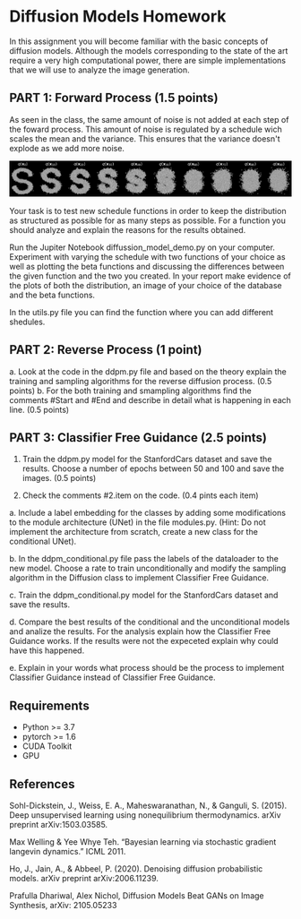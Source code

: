 #  Diffusion Models Homework


In this assignment you will become familiar with the basic concepts of diffusion models. Although the models corresponding to the state of the art require a very high computational power, there are simple implementations that we will use to analyze the image generation.




## PART 1: Forward Process (1.5 points)

As seen in the class, the same amount of noise is not added at each step of the foward process. This amount of noise is regulated by a schedule wich scales the mean and the variance. This ensures that the variance doesn't explode as we add more noise.

![diffusion-model image](diffusion1.png)

Your task is to test new schedule functions in order to keep the distribution as structured as possible for as many steps as possible. For a function you should analyze and explain the reasons for the results obtained.

Run the Jupiter Notebook diffussion_model_demo.py on your computer. Experiment with varying the schedule with two functions of your choice as well as plotting the beta functions and discussing the differences between the given function and the two you created. In your report make evidence of the plots of both the distribution, an image of your choice of the database and the beta functions.

In the utils.py file you can find the function where you can add different shedules.


## PART 2: Reverse Process (1 point)

a. Look at the code in the ddpm.py file and based on the theory explain the training and sampling algorithms for the reverse diffusion process. (0.5 points) 
b. For the both training and smampling algorithms find the comments #Start and #End and describe in detail what is happening in each line. (0.5 points)

## PART 3: Classifier Free Guidance (2.5 points)

1. Train the ddpm.py model for the StanfordCars dataset and save the results. Choose a number of epochs between 50 and 100 and save the images. (0.5 points)

2. Check the comments #2.item on the code. (0.4 pints each item)

a. Include a label embedding for the classes by adding some modifications to the module architecture (UNet) in the file modules.py. (Hint: Do not implement the architecture from scratch, create a new class for the conditional UNet).

b. In the ddpm_conditional.py file pass the labels of the dataloader to the new model. Choose a rate to train unconditionally and modify the sampling algorithm in the Diffusion class to implement Classifier Free Guidance.

c. Train the ddpm_conditional.py model for the StanfordCars dataset and save the results.

d. Compare the best results of the conditional and the unconditional models and analize the results. For the analysis explain how the Classifier Free Guidance works. If the results were not the expeceted explain why could have this happened.

e. Explain in your words what process should be the process to implement Classifier Guidance instead of Classifier Free Guidance.

## Requirements

* Python >= 3.7
* pytorch >= 1.6
* CUDA Toolkit
* GPU

## References 

Sohl-Dickstein, J., Weiss, E. A., Maheswaranathan, N., & Ganguli, S. (2015). Deep unsupervised learning using nonequilibrium thermodynamics. arXiv preprint arXiv:1503.03585. 

Max Welling & Yee Whye Teh. “Bayesian learning via stochastic gradient langevin dynamics.” ICML 2011. 

Ho, J., Jain, A., & Abbeel, P. (2020). Denoising diffusion probabilistic models. arXiv preprint arXiv:2006.11239.  

Prafulla Dhariwal, Alex Nichol, Diffusion Models Beat GANs on Image Synthesis, arXiv: 2105.05233 








